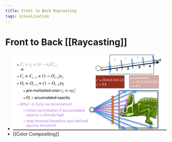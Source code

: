 ```yaml
---
title: Front to Back Raycasting
tags: visualization
---
```


# Front to Back [[Raycasting]]
- ![im](assets/Pasted%20Image%2020220418002010.png)
- [[Color Compositing]]
























































